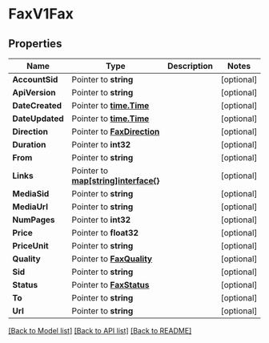 # FaxV1Fax

## Properties

Name | Type | Description | Notes
------------ | ------------- | ------------- | -------------
**AccountSid** | Pointer to **string** |  | [optional] 
**ApiVersion** | Pointer to **string** |  | [optional] 
**DateCreated** | Pointer to [**time.Time**](time.Time.md) |  | [optional] 
**DateUpdated** | Pointer to [**time.Time**](time.Time.md) |  | [optional] 
**Direction** | Pointer to [**FaxDirection**](fax_direction.md) |  | [optional] 
**Duration** | Pointer to **int32** |  | [optional] 
**From** | Pointer to **string** |  | [optional] 
**Links** | Pointer to [**map[string]interface{}**](.md) |  | [optional] 
**MediaSid** | Pointer to **string** |  | [optional] 
**MediaUrl** | Pointer to **string** |  | [optional] 
**NumPages** | Pointer to **int32** |  | [optional] 
**Price** | Pointer to **float32** |  | [optional] 
**PriceUnit** | Pointer to **string** |  | [optional] 
**Quality** | Pointer to [**FaxQuality**](fax_quality.md) |  | [optional] 
**Sid** | Pointer to **string** |  | [optional] 
**Status** | Pointer to [**FaxStatus**](fax_status.md) |  | [optional] 
**To** | Pointer to **string** |  | [optional] 
**Url** | Pointer to **string** |  | [optional] 

[[Back to Model list]](../README.md#documentation-for-models) [[Back to API list]](../README.md#documentation-for-api-endpoints) [[Back to README]](../README.md)


